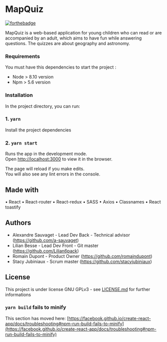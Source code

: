# MapQuiz

[![forthebadge](https://forthebadge.com/images/badges/built-with-love.svg)](https://forthebadge.com)

MapQuiz is a web-based application for young children who can read or are accompanied by an adult, which aims to have fun while answering questions. 
The quizzes are about geography and astronomy.

### Requirements

You must have this dependencies to start the project : 

- Node > 8.10 version
- Npm > 5.6 version

### Installation

In the project directory, you can run:


### 1. `yarn`
Install the project dependencies

### 2. `yarn start`

Runs the app in the development mode.\
Open [http://localhost:3000](http://localhost:3000) to view it in the browser.

The page will reload if you make edits.\
You will also see any lint errors in the console.

## Made with

• React
• React-router
• React-redux
• SASS
• Axios 
• Classnames
• React toastify

## Authors

* Alexandre Sauvaget - Lead Dev Back - Technical advisor (https://github.com/a-sauvaget)
* Lilian Besse - Lead Dev Front - Git master (https://github.com/Lilian6pack)
* Romain Dupont - Product Owner (https://github.com/romaindupont)
* Stacy Jubiniaux - Scrum master (https://github.com/stacyjubiniaux)

## License

This project is under license GNU GPLv3 - see [LICENSE.md](LICENSE.md) for further informations

### `yarn build` fails to minify

This section has moved here: [https://facebook.github.io/create-react-app/docs/troubleshooting#npm-run-build-fails-to-minify](https://facebook.github.io/create-react-app/docs/troubleshooting#npm-run-build-fails-to-minify)
